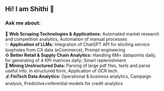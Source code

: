 ## Hi! I am Shithi 👋

<!--
**shithi30/shithi30** is a ✨ _special_ ✨ repository because its `README.md` (this file) appears on your GitHub profile.

Here are some ideas to get you started:

- 🔭 I’m currently working on ...
- 🌱 I’m currently learning ...
- 👯 I’m looking to collaborate on ...
- 🤔 I’m looking for help with ...
- 💬 Ask me about ...
- 📫 How to reach me: ...
- 😄 Pronouns: ...
- ⚡ Fun fact: ...
-->

### Ask me about:
🤖 <strong>Web Scraping Technologies & Applications:</strong> Automated market research and competition analytics, Automation of manual processes
<br>
✨ <strong>Application of LLMs:</strong> Integration of ChatGPT API for eliciting service loopholes from CX data (eCommerce), Prompt engineering
<br>
♻️ <strong>Better Retail & Supply Chain Analytics:</strong> Handling 6M+ datapoints daily, for generating of 4 KPI matrices daily; Smart replenishment
<br>
🏁 <strong>Mining Unstructured Data:</strong> Parsing of large pdf files, texts and parse useful info. in structured form, Application of OCR tech.
<br>
💰 <strong>FinTech Data Analytics:</strong> Operational & business analytics, Campaign analysis, Predictive+inferential models for credit analytics

